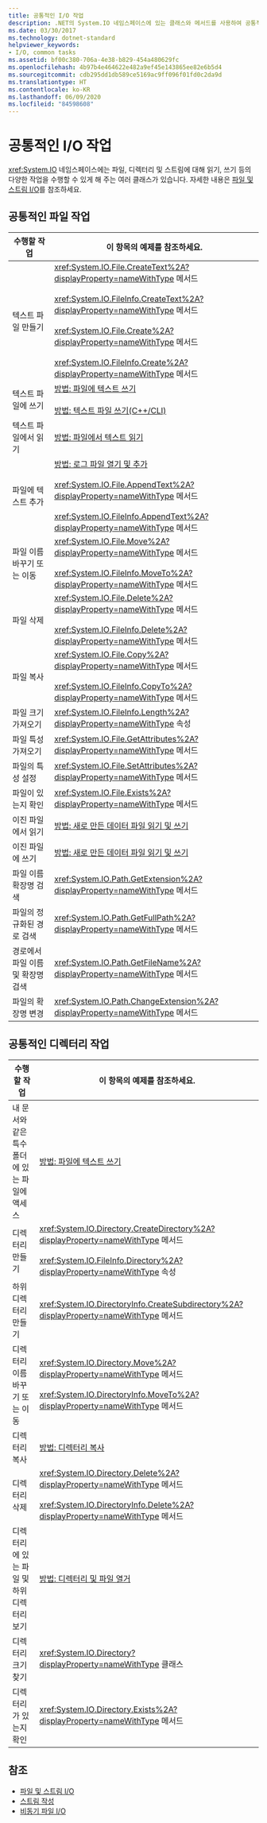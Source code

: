```yaml
---
title: 공통적인 I/O 작업
description: .NET의 System.IO 네임스페이스에 있는 클래스와 메서드를 사용하여 공통적인 파일 작업 및 공통적인 디렉터리 작업을 수행하는 방법을 알아봅니다.
ms.date: 03/30/2017
ms.technology: dotnet-standard
helpviewer_keywords:
- I/O, common tasks
ms.assetid: bf00c380-706a-4e38-b829-454a480629fc
ms.openlocfilehash: 4b97b4e464622e482a9ef45e143865ee82e6b5d4
ms.sourcegitcommit: cdb295dd1db589ce5169ac9ff096f01fd0c2da9d
ms.translationtype: HT
ms.contentlocale: ko-KR
ms.lasthandoff: 06/09/2020
ms.locfileid: "84598608"
---
```

# <a name="common-io-tasks"></a>공통적인 I/O 작업
<xref:System.IO> 네임스페이스에는 파일, 디렉터리 및 스트림에 대해 읽기, 쓰기 등의 다양한 작업을 수행할 수 있게 해 주는 여러 클래스가 있습니다. 자세한 내용은 [파일 및 스트림 I/O](index.md)를 참조하세요.  
  
## <a name="common-file-tasks"></a>공통적인 파일 작업  
  
|수행할 작업|이 항목의 예제를 참조하세요.|  
|-------------------|--------------------------------------|  
|텍스트 파일 만들기|<xref:System.IO.File.CreateText%2A?displayProperty=nameWithType> 메서드<br /><br /> <xref:System.IO.FileInfo.CreateText%2A?displayProperty=nameWithType> 메서드<br /><br /> <xref:System.IO.File.Create%2A?displayProperty=nameWithType> 메서드<br /><br /> <xref:System.IO.FileInfo.Create%2A?displayProperty=nameWithType> 메서드|  
|텍스트 파일에 쓰기|[방법: 파일에 텍스트 쓰기](how-to-write-text-to-a-file.md)<br /><br /> [방법: 텍스트 파일 쓰기(C++/CLI)](/cpp/dotnet/how-to-write-a-text-file-cpp-cli)|  
|텍스트 파일에서 읽기|[방법: 파일에서 텍스트 읽기](how-to-read-text-from-a-file.md)|  
|파일에 텍스트 추가|[방법: 로그 파일 열기 및 추가](how-to-open-and-append-to-a-log-file.md)<br /><br /> <xref:System.IO.File.AppendText%2A?displayProperty=nameWithType> 메서드<br /><br /> <xref:System.IO.FileInfo.AppendText%2A?displayProperty=nameWithType> 메서드|  
|파일 이름 바꾸기 또는 이동|<xref:System.IO.File.Move%2A?displayProperty=nameWithType> 메서드<br /><br /> <xref:System.IO.FileInfo.MoveTo%2A?displayProperty=nameWithType> 메서드|  
|파일 삭제|<xref:System.IO.File.Delete%2A?displayProperty=nameWithType> 메서드<br /><br /> <xref:System.IO.FileInfo.Delete%2A?displayProperty=nameWithType> 메서드|  
|파일 복사|<xref:System.IO.File.Copy%2A?displayProperty=nameWithType> 메서드<br /><br /> <xref:System.IO.FileInfo.CopyTo%2A?displayProperty=nameWithType> 메서드|  
|파일 크기 가져오기|<xref:System.IO.FileInfo.Length%2A?displayProperty=nameWithType> 속성|  
|파일 특성 가져오기|<xref:System.IO.File.GetAttributes%2A?displayProperty=nameWithType> 메서드|  
|파일의 특성 설정|<xref:System.IO.File.SetAttributes%2A?displayProperty=nameWithType> 메서드|  
|파일이 있는지 확인|<xref:System.IO.File.Exists%2A?displayProperty=nameWithType> 메서드|  
|이진 파일에서 읽기|[방법: 새로 만든 데이터 파일 읽기 및 쓰기](how-to-read-and-write-to-a-newly-created-data-file.md)|  
|이진 파일에 쓰기|[방법: 새로 만든 데이터 파일 읽기 및 쓰기](how-to-read-and-write-to-a-newly-created-data-file.md)|  
|파일 이름 확장명 검색|<xref:System.IO.Path.GetExtension%2A?displayProperty=nameWithType> 메서드|  
|파일의 정규화된 경로 검색|<xref:System.IO.Path.GetFullPath%2A?displayProperty=nameWithType> 메서드|  
|경로에서 파일 이름 및 확장명 검색|<xref:System.IO.Path.GetFileName%2A?displayProperty=nameWithType> 메서드|  
|파일의 확장명 변경|<xref:System.IO.Path.ChangeExtension%2A?displayProperty=nameWithType> 메서드|  
  
## <a name="common-directory-tasks"></a>공통적인 디렉터리 작업  
  
|수행할 작업|이 항목의 예제를 참조하세요.|  
|-------------------|--------------------------------------|  
|내 문서와 같은 특수 폴더에 있는 파일에 액세스|[방법: 파일에 텍스트 쓰기](how-to-write-text-to-a-file.md)|  
|디렉터리 만들기|<xref:System.IO.Directory.CreateDirectory%2A?displayProperty=nameWithType> 메서드<br /><br /> <xref:System.IO.FileInfo.Directory%2A?displayProperty=nameWithType> 속성|  
|하위 디렉터리 만들기|<xref:System.IO.DirectoryInfo.CreateSubdirectory%2A?displayProperty=nameWithType> 메서드|  
|디렉터리 이름 바꾸기 또는 이동|<xref:System.IO.Directory.Move%2A?displayProperty=nameWithType> 메서드<br /><br /> <xref:System.IO.DirectoryInfo.MoveTo%2A?displayProperty=nameWithType> 메서드|  
|디렉터리 복사|[방법: 디렉터리 복사](how-to-copy-directories.md)|  
|디렉터리 삭제|<xref:System.IO.Directory.Delete%2A?displayProperty=nameWithType> 메서드<br /><br /> <xref:System.IO.DirectoryInfo.Delete%2A?displayProperty=nameWithType> 메서드|  
|디렉터리에 있는 파일 및 하위 디렉터리 보기|[방법: 디렉터리 및 파일 열거](how-to-enumerate-directories-and-files.md)|  
|디렉터리 크기 찾기|<xref:System.IO.Directory?displayProperty=nameWithType> 클래스|  
|디렉터리가 있는지 확인|<xref:System.IO.Directory.Exists%2A?displayProperty=nameWithType> 메서드|  
  
## <a name="see-also"></a>참조

- [파일 및 스트림 I/O](index.md)
- [스트림 작성](composing-streams.md)
- [비동기 파일 I/O](asynchronous-file-i-o.md)
